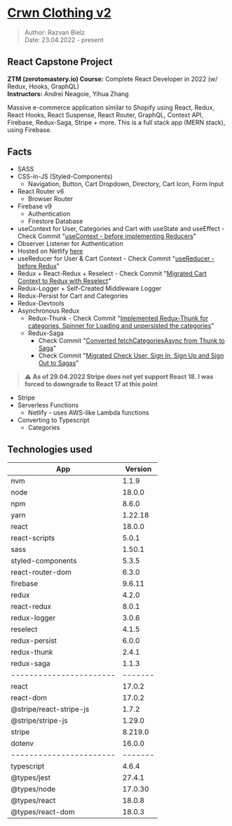 # [Crwn Clothing v2](https://peppy-maamoul-2f70c4.netlify.app)

> Author: Razvan Bielz  
> Date: 23.04.2022 - present

## React Capstone Project
**ZTM (zerotomastery.io) Course:** Complete React Developer in 2022 (w/ Redux, Hooks, GraphQL)  
**Instructors:** Andrei Neagoie, Yihua Zhang  

Massive e-commerce application similar to Shopify using React, Redux, React Hooks, React Suspense, React Router, GraphQL, Context API, Firebase, Redux-Saga, Stripe + more. This is a full stack app (MERN stack), using Firebase.

## Facts
- SASS
- CSS-in-JS (Styled-Components)
  - Navigation, Button, Cart Dropdown, Directory, Cart Icon, Form Input
- React Router v6 
  - Browser Router
- Firebase v9
  - Authentication
  - Firestore Database
- useContext for User, Categories and Cart with useState and useEffect - Check Commit "[useContext - before implementing Reducers](https://github.com/darkresq14/crwn-clothing-v2/tree/5b3102e8b66aef7f36442b2d1d5952dd107cfc7b)"
- Observer Listener for Authentication
- Hosted on Netlify [here](https://peppy-maamoul-2f70c4.netlify.app)
- useReducer for User & Cart Context - Check Commit "[useReducer - before Redux](https://github.com/darkresq14/crwn-clothing-v2/tree/395ac4d0121dd4ea551e8357f776de59850306c9)"
- Redux + React-Redux + Reselect - Check Commit "[Migrated Cart Context to Redux with Reselect](https://github.com/darkresq14/crwn-clothing-v2/tree/c640018c72ef230a8ef5b44766425643128cf1b9)"
- Redux-Logger + Self-Created Middleware Logger
- Redux-Persist for Cart and Categories
- Redux-Devtools
- Asynchronous Redux
  - Redux-Thunk - Check Commit "[Implemented Redux-Thunk for categories, Spinner for Loading and unpersisted the categories](https://github.com/darkresq14/crwn-clothing-v2/tree/b3adf060b256939501f7c2e02fdaee00d57bdfc0)"
  - Redux-Saga
    - Check Commit "[Converted fetchCategoriesAsync from Thunk to Saga](https://github.com/darkresq14/crwn-clothing-v2/tree/4a2fdcb55608e6604c83039723d253a41a72f676)"
    - Check Commit "[Migrated Check User, Sign In, Sign Up and Sign Out to Sagas](https://github.com/darkresq14/crwn-clothing-v2/tree/3800ddd53822da96c7be0ae2c22340a251a0a388)"
> :warning: **As of 29.04.2022 Stripe does not yet support React 18. I was forced to downgrade to React 17 at this point**
- Stripe
- Serverless Functions
  - Netlify - uses AWS-like Lambda functions
- Converting to Typescript
  - Categories


## Technologies used

| App                     | Version |
| ----------------------- | ------- |
| nvm                     | 1.1.9   |
| node                    | 18.0.0  |
| npm                     | 8.6.0   |
| yarn                    | 1.22.18 |
| react                   | 18.0.0  |
| react-scripts           | 5.0.1   |
| sass                    | 1.50.1  |
| styled-components       | 5.3.5   |
| react-router-dom        | 6.3.0   |
| firebase                | 9.6.11  |
| redux                   | 4.2.0   |
| react-redux             | 8.0.1   |
| redux-logger            | 3.0.6   |
| reselect                | 4.1.5   |
| redux-persist           | 6.0.0   |
| redux-thunk             | 2.4.1   |
| redux-saga              | 1.1.3   |
| ----------------------- | ------- |
| react                   | 17.0.2  |
| react-dom               | 17.0.2  |
| @stripe/react-stripe-js | 1.7.2   |
| @stripe/stripe-js       | 1.29.0  |
| stripe                  | 8.219.0 |
| dotenv                  | 16.0.0  |
| ----------------------- | ------- |
| typescript              | 4.6.4   |
| @types/jest             | 27.4.1  |
| @types/node             | 17.0.30 |
| @types/react            | 18.0.8  |
| @types/react-dom        | 18.0.3  |
